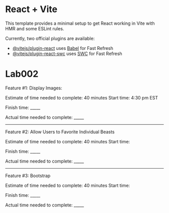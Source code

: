 # React + Vite

This template provides a minimal setup to get React working in Vite with HMR and some ESLint rules.

Currently, two official plugins are available:

- [@vitejs/plugin-react](https://github.com/vitejs/vite-plugin-react/blob/main/packages/plugin-react/README.md) uses [Babel](https://babeljs.io/) for Fast Refresh
- [@vitejs/plugin-react-swc](https://github.com/vitejs/vite-plugin-react-swc) uses [SWC](https://swc.rs/) for Fast Refresh

# Lab002

Feature #1: Display Images:

Estimate of time needed to complete: 40 minutes
Start time: 4:30 pm EST

Finish time: _____

Actual time needed to complete: _____

---
Feature #2: Allow Users to Favorite Individual Beasts

Estimate of time needed to complete: 40 minutes
Start time: 

Finish time: _____

Actual time needed to complete: _____

---

Feature #3: Bootstrap

Estimate of time needed to complete: 40 minutes
Start time: 

Finish time: _____

Actual time needed to complete: _____